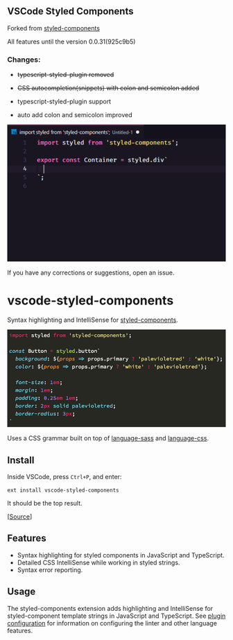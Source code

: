 ## VSCode Styled Components

Forked from [styled-components](https://github.com/styled-components/styled-components)

All features until the version 0.0.31(925c9b5)

### Changes:

- ~~typescript-styled-plugin removed~~
- ~~CSS autocompletion(snippets) with colon and semicolon added~~

- typescript-styled-plugin support
- auto add colon and semicolon improved

![Autocomplete with colon and semicolon](demo.gif)

If you have any corrections or suggestions, open an issue.

# vscode-styled-components

Syntax highlighting and IntelliSense for [styled-components](https://github.com/styled-components/styled-components).

![Syntax highlighting in action](demo.png)

Uses a CSS grammar built on top of [language-sass](https://github.com/atom/language-sass) and [language-css](https://github.com/atom/language-css).

## Install

Inside VSCode, press `Ctrl+P`, and enter:

```
ext install vscode-styled-components
```

It should be the top result.

[[Source](https://marketplace.visualstudio.com/items?itemName=jpoissonnier.vscode-styled-components)]

## Features

- Syntax highlighting for styled components in JavaScript and TypeScript.
- Detailed CSS IntelliSense while working in styled strings.
- Syntax error reporting.

## Usage

The styled-components extension adds highlighting and IntelliSense for styled-component template strings in JavaScript and TypeScript. See [plugin configuration](https://github.com/Microsoft/typescript-styled-plugin#configuration) for information on configuring the linter and other language features.
